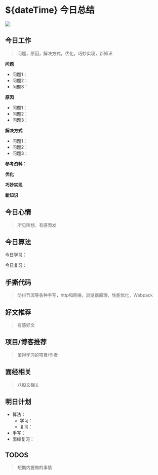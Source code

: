 
# ${dateTime} 今日总结

![](./bg-imgs/${dateTime}.jpg)


## 今日工作
> 问题，原因，解决方式，优化，巧妙实现，新知识

**问题**

- 问题1：
- 问题2：
- 问题3：

**原因**

- 问题1：
- 问题2：
- 问题3：

**解决方式**

- 问题1：
- 问题2：
- 问题3：


**参考资料：**



**优化**

**巧妙实现**

**新知识**


## 今日心情
> 所见所想，有感而发


## 今日算法

今日学习：


今日复习：


## 手撕代码
> 防抖节流等各种手写，http和网络，浏览器原理，性能优化，Webpack


## 好文推荐
> 有感好文


## 项目/博客推荐
> 值得学习的项目/作者


## 面经相关
> 八股文相关

## 明日计划

- 算法：
  - 学习：
  - 复习：
- 手写：
- 面经复习：

## TODOS
> 短期内要做的事情